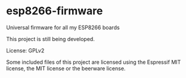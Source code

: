 # esp8266-firmware
Universal firmware for all my ESP8266 boards

This project is still being developed.

License: GPLv2

Some included files of this project are licensed using the Espressif MIT license, the MIT license or the beerware license.
